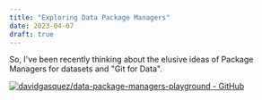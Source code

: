 ```yaml
---
title: "Exploring Data Package Managers"
date: 2023-04-07
draft: true
---
```


So, I've been recently thinking about the elusive ideas of Package Managers for datasets and "Git for Data".

[![davidgasquez/data-package-managers-playground - GitHub](https://github.com/davidgasquez/data-package-managers-playground.svg)](https://github.com/davidgasquez/data-package-managers-playground)
